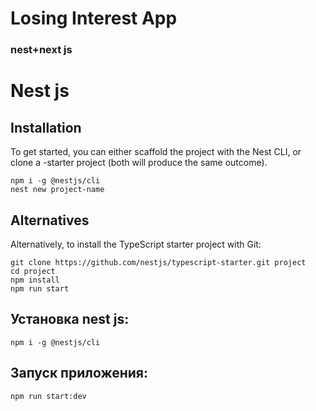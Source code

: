 # Losing Interest App
### nest+next js

# Nest js

## Installation
To get started, you can either scaffold the project with the Nest CLI, or clone a -starter project (both will produce the same outcome).
```
npm i -g @nestjs/cli
nest new project-name
```
## Alternatives

Alternatively, to install the TypeScript starter project with Git:
```
git clone https://github.com/nestjs/typescript-starter.git project
cd project
npm install
npm run start
```

## Установка nest js:
```
npm i -g @nestjs/cli
```

## Запуск приложения:
```
npm run start:dev
```

